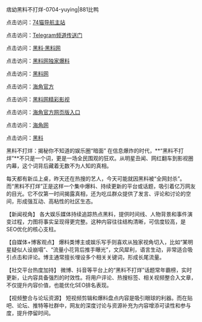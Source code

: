 痞幼黑料不打烊-0704-yuying|881比鸭

点击访问：<a href="https://74mao.com/">74猫导航主站</a>

点击访问：<a href="https://74mao.com/">Telegram频道传送门</a>

点击访问：<a href="https://heiliaolvzlu3.pages.dev">黑料·黑料网</a>

点击访问：<a href="https://heiliaoyvnrda.pages.dev">黑料网独家爆料</a>

点击访问：<a href="https://haef.pages.dev/">黑料网</a>

点击访问：<a href="https://gdas.pages.dev/">海角官方</a>

点击访问：<a href="https://sdfsh.pages.dev/">黑料网精彩影视</a>

点击访问：<a href="https://sdbsd.pages.dev/">海角官方网页版入口</a>

点击访问：<a href="https://ert-6he.pages.dev/">海角网</a>

点击访问：<a href="https://gbs-3wd.pages.dev/">黑料</a>

黑料不打烊：揭秘你不知道的娱乐圈“暗面”
在信息爆炸的时代，**“黑料不打烊”**不只是一个词，更是一场全民围观的狂欢。从明星丑闻、网红翻车到影视圈内幕，这个词背后藏着无数不为人知的真相。

每天都有新瓜上桌，昨天还在热搜的艺人，今天可能就因黑料被“全网封杀”。而“黑料不打烊”正是这样一个集中爆料、持续更新的平台或话题，吸引着亿万网友的目光。它不仅第一时间揭露真相，还为吃瓜群众提供了发言、评论和讨论的空间，形成强互动、高粘性的社区生态。

【新闻视角】
各大娱乐媒体持续追踪热点黑料，提供时间线、人物背景和事件演变过程，力图将事实呈现得更完整。这种内容往往结构清晰，可信度较高，是SEO优化的核心支柱。

【自媒体+博客观点】
爆料类博主或娱乐写手则喜欢从独家视角切入，比如“某明星疑似人设崩塌”、“流量小花背后推手曝光”，文风犀利，语言生动，非常适合吸引点击和评论。博主通常擅长埋设多个相关关键词，形成长尾流量。

【社交平台热度加持】
微博、抖音等平台上的“黑料不打烊”话题常年霸榜，实时更新，让内容具备强烈的时效性。将用户评论、热搜标签、相关视频整合入文章，不仅提升内容价值，也能优化SEO排名表现。

【视频整合与论坛资源】
短视频剪辑和爆料盘点内容是吸引眼球的利器。而在贴吧、论坛、推特等社群中，网友的深度讨论与资源补充为内容增添可读性和参与度，提升停留时间。

